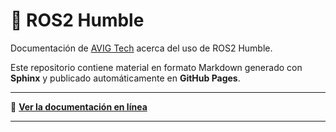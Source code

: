# 📘 ROS2 Humble

Documentación de [AVIG Tech](https://github.com/AvigTech-Labs) acerca del uso de ROS2 Humble.

Este repositorio contiene material en formato Markdown generado con **Sphinx** y publicado automáticamente en **GitHub Pages**.

---

🚀 **[Ver la documentación en línea](https://avigtech-labs.github.io/ros2-basico-espe/)**

---

